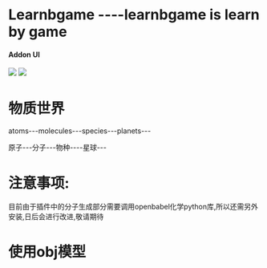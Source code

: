 # Learnbgame ----learnbgame is learn by game

#### Addon UI

![](mDrivEngine/screen_addon.png)
![](mDrivEngine/demo.gif)

# 物质世界

atoms---molecules---species---planets---

原子---分子---物种----星球---


# 注意事项:
目前由于插件中的分子生成部分需要调用openbabel化学python库,所以还需另外安装,日后会进行改进,敬请期待

# 使用obj模型
